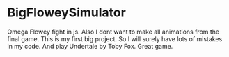 # BigFloweySimulator
Omega Flowey fight in js. Also I dont want to make all animations from the final game.
This is my first big project. So I will surely have lots of mistakes in my code.
And play Undertale by Toby Fox. Great game.
